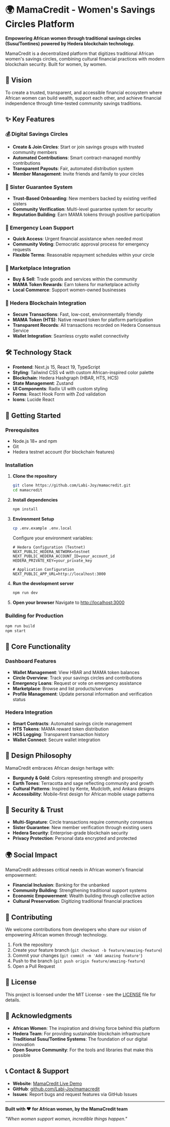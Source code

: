 # 🌍 MamaCredit - Women's Savings Circles Platform

**Empowering African women through traditional savings circles (Susu/Tontines) powered by Hedera blockchain technology.**

MamaCredit is a decentralized platform that digitizes traditional African women's savings circles, combining cultural financial practices with modern blockchain security. Built for women, by women.

## 🎯 Vision

To create a trusted, transparent, and accessible financial ecosystem where African women can build wealth, support each other, and achieve financial independence through time-tested community savings traditions.

## ✨ Key Features

### 💰 Digital Savings Circles
- **Create & Join Circles**: Start or join savings groups with trusted community members
- **Automated Contributions**: Smart contract-managed monthly contributions
- **Transparent Payouts**: Fair, automated distribution system
- **Member Management**: Invite friends and family to your circles

### 🤝 Sister Guarantee System
- **Trust-Based Onboarding**: New members backed by existing verified sisters
- **Community Verification**: Multi-level guarantee system for security
- **Reputation Building**: Earn MAMA tokens through positive participation

### 🚨 Emergency Loan Support
- **Quick Access**: Urgent financial assistance when needed most
- **Community Voting**: Democratic approval process for emergency requests
- **Flexible Terms**: Reasonable repayment schedules within your circle

### 🛒 Marketplace Integration
- **Buy & Sell**: Trade goods and services within the community
- **MAMA Token Rewards**: Earn tokens for marketplace activity
- **Local Commerce**: Support women-owned businesses

### 🔗 Hedera Blockchain Integration
- **Secure Transactions**: Fast, low-cost, environmentally friendly
- **MAMA Token (HTS)**: Native reward token for platform participation
- **Transparent Records**: All transactions recorded on Hedera Consensus Service
- **Wallet Integration**: Seamless crypto wallet connectivity

## 🛠 Technology Stack

- **Frontend**: Next.js 15, React 19, TypeScript
- **Styling**: Tailwind CSS v4 with custom African-inspired color palette
- **Blockchain**: Hedera Hashgraph (HBAR, HTS, HCS)
- **State Management**: Zustand
- **UI Components**: Radix UI with custom styling
- **Forms**: React Hook Form with Zod validation
- **Icons**: Lucide React

## 🚀 Getting Started

### Prerequisites

- Node.js 18+ and npm
- Git
- Hedera testnet account (for blockchain features)

### Installation

1. **Clone the repository**
   ```bash
   git clone https://github.com/Labi-Joy/mamacredit.git
   cd mamacredit
   ```

2. **Install dependencies**
   ```bash
   npm install
   ```

3. **Environment Setup**
   ```bash
   cp .env.example .env.local
   ```

   Configure your environment variables:
   ```env
   # Hedera Configuration (Testnet)
   NEXT_PUBLIC_HEDERA_NETWORK=testnet
   NEXT_PUBLIC_HEDERA_ACCOUNT_ID=your_account_id
   HEDERA_PRIVATE_KEY=your_private_key

   # Application Configuration
   NEXT_PUBLIC_APP_URL=http://localhost:3000
   ```

4. **Run the development server**
   ```bash
   npm run dev
   ```

5. **Open your browser**
   Navigate to [http://localhost:3000](http://localhost:3000)

### Building for Production

```bash
npm run build
npm start
```

## 📱 Core Functionality

### Dashboard Features
- **Wallet Management**: View HBAR and MAMA token balances
- **Circle Overview**: Track your savings circles and contributions
- **Emergency Loans**: Request or vote on emergency assistance
- **Marketplace**: Browse and list products/services
- **Profile Management**: Update personal information and verification status

### Hedera Integration
- **Smart Contracts**: Automated savings circle management
- **HTS Tokens**: MAMA reward token distribution
- **HCS Logging**: Transparent transaction history
- **Wallet Connect**: Secure wallet integration

## 🎨 Design Philosophy

MamaCredit embraces African design heritage with:
- **Burgundy & Gold**: Colors representing strength and prosperity
- **Earth Tones**: Terracotta and sage reflecting community and growth
- **Cultural Patterns**: Inspired by Kente, Mudcloth, and Ankara designs
- **Accessibility**: Mobile-first design for African mobile usage patterns

## 🔐 Security & Trust

- **Multi-Signature**: Circle transactions require community consensus
- **Sister Guarantee**: New member verification through existing users
- **Hedera Security**: Enterprise-grade blockchain security
- **Privacy Protection**: Personal data encrypted and protected

## 🌍 Social Impact

MamaCredit addresses critical needs in African women's financial empowerment:
- **Financial Inclusion**: Banking for the unbanked
- **Community Building**: Strengthening traditional support systems
- **Economic Empowerment**: Wealth building through collective action
- **Cultural Preservation**: Digitizing traditional financial practices

## 🤝 Contributing

We welcome contributions from developers who share our vision of empowering African women through technology.

1. Fork the repository
2. Create your feature branch (`git checkout -b feature/amazing-feature`)
3. Commit your changes (`git commit -m 'Add amazing feature'`)
4. Push to the branch (`git push origin feature/amazing-feature`)
5. Open a Pull Request

## 📄 License

This project is licensed under the MIT License - see the [LICENSE](LICENSE) file for details.

## 🙏 Acknowledgments

- **African Women**: The inspiration and driving force behind this platform
- **Hedera Team**: For providing sustainable blockchain infrastructure
- **Traditional Susu/Tontine Systems**: The foundation of our digital innovation
- **Open Source Community**: For the tools and libraries that make this possible

## 📞 Contact & Support

- **Website**: [MamaCredit Live Demo](your-vercel-url)
- **GitHub**: [github.com/Labi-Joy/mamacredit](https://github.com/Labi-Joy/mamacredit)
- **Issues**: Report bugs and request features via GitHub Issues

---

**Built with ❤️ for African women, by the MamaCredit team**

*"When women support women, incredible things happen."*